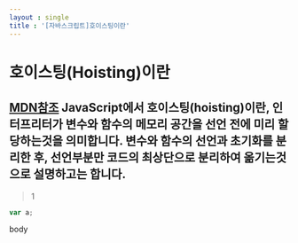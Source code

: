 ```yaml
---
layout : single
title : '[자바스크립트]호이스팅이란'
---
```

호이스팅(Hoisting)이란
===
[MDN참조](https://developer.mozilla.org/ko/docs/Glossary/Hoisting)
JavaScript에서 호이스팅(hoisting)이란, 인터프리터가 변수와 함수의 메모리 공간을 선언 전에 미리 할당하는것을 의미합니다.
변수와 함수의 선언과 초기화를 분리한 후, 선언부분만 코드의 최상단으로 분리하여 옮기는것으로 설명하고는 합니다.
---
>1

```js
var a;

```
body
